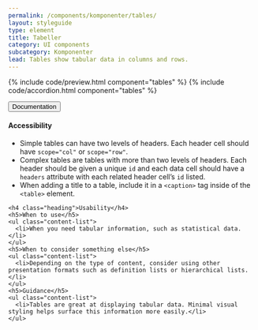 ```yaml
---
permalink: /components/komponenter/tables/
layout: styleguide
type: element
title: Tabeller
category: UI components
subcategory: Komponenter
lead: Tables show tabular data in columns and rows.
---
```


{% include code/preview.html component="tables" %}
{% include code/accordion.html component="tables" %}
<div class="accordion-bordered">
  <button class="button-unstyled accordion-button"
      aria-expanded="true" aria-controls="table-docs">
    Documentation
  </button>
  <div id="table-docs" aria-hidden="false" class="accordion-content">
    <h4 class="heading">Accessibility</h4>
    <ul class="content-list">
      <li>Simple tables can have two levels of headers. Each header cell should have <code>scope=<wbr>"col"</code> or <code>scope=<wbr>"row"</code>.</li>
      <li>Complex tables are tables with more than two levels of headers. Each header should be given a unique <code>id</code> and each data cell should have a <code>headers</code> attribute with each related header cell’s <code>id</code> listed.</li>
      <li>When adding a title to a table, include it in a <code>&lt;caption&gt;</code> tag inside of the <code>&lt;table&gt;</code> element.</li>
    </ul>

    <h4 class="heading">Usability</h4>
    <h5>When to use</h5>
    <ul class="content-list">
      <li>When you need tabular information, such as statistical data.</li>
    </ul>
    <h5>When to consider something else</h5>
    <ul class="content-list">
      <li>Depending on the type of content, consider using other presentation formats such as definition lists or hierarchical lists. </li>
    </ul>
    <h5>Guidance</h5>
    <ul class="content-list">
      <li>Tables are great at displaying tabular data. Minimal visual styling helps surface this information more easily.</li>
    </ul>
  </div>
</div>
